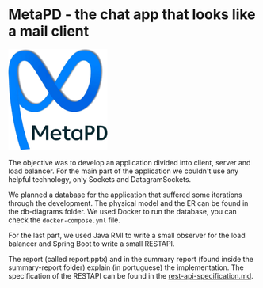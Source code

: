 # MetaPD - the chat app that looks like a mail client

<img src="./metapd_logo.png" width="200dp">

The objective was to develop an application divided into client, server and load balancer. For the main part of the application we couldn't use any helpful technology, only Sockets and DatagramSockets.

We planned a database for the application that suffered some iterations through the development. The physical model and the ER can be found in the db-diagrams folder. We used Docker to run the database, you can check the `docker-compose.yml` file.

For the last part, we used Java RMI to write a small observer for the load balancer and Spring Boot to write a small RESTAPI.

The report (called report.pptx) and in the summary report (found inside the summary-report folder) explain (in portuguese) the implementation. The specification of the RESTAPI can be found in the [rest-api-specification.md](./rest-api-specification.md).